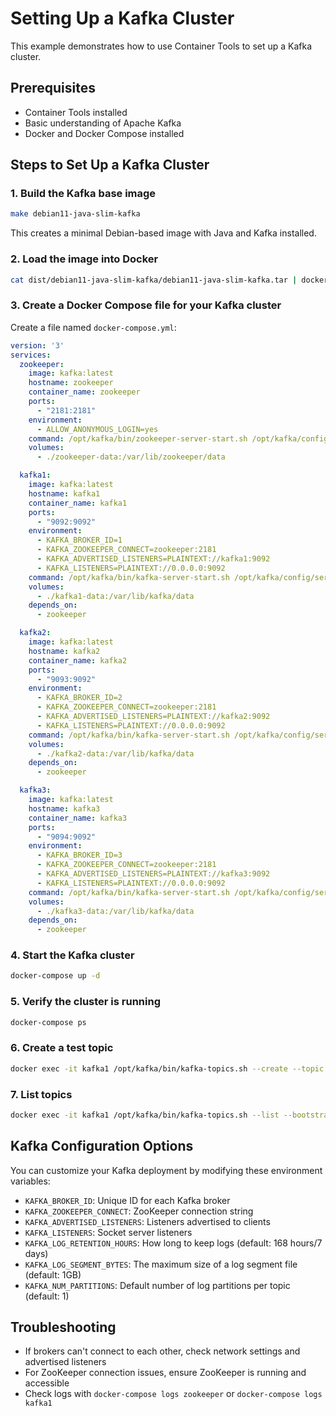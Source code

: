 # Setting Up a Kafka Cluster

This example demonstrates how to use Container Tools to set up a Kafka cluster.

## Prerequisites

- Container Tools installed
- Basic understanding of Apache Kafka
- Docker and Docker Compose installed

## Steps to Set Up a Kafka Cluster

### 1. Build the Kafka base image

```bash
make debian11-java-slim-kafka
```

This creates a minimal Debian-based image with Java and Kafka installed.

### 2. Load the image into Docker

```bash
cat dist/debian11-java-slim-kafka/debian11-java-slim-kafka.tar | docker import - kafka:latest
```

### 3. Create a Docker Compose file for your Kafka cluster

Create a file named `docker-compose.yml`:

```yaml
version: '3'
services:
  zookeeper:
    image: kafka:latest
    hostname: zookeeper
    container_name: zookeeper
    ports:
      - "2181:2181"
    environment:
      - ALLOW_ANONYMOUS_LOGIN=yes
    command: /opt/kafka/bin/zookeeper-server-start.sh /opt/kafka/config/zookeeper.properties
    volumes:
      - ./zookeeper-data:/var/lib/zookeeper/data

  kafka1:
    image: kafka:latest
    hostname: kafka1
    container_name: kafka1
    ports:
      - "9092:9092"
    environment:
      - KAFKA_BROKER_ID=1
      - KAFKA_ZOOKEEPER_CONNECT=zookeeper:2181
      - KAFKA_ADVERTISED_LISTENERS=PLAINTEXT://kafka1:9092
      - KAFKA_LISTENERS=PLAINTEXT://0.0.0.0:9092
    command: /opt/kafka/bin/kafka-server-start.sh /opt/kafka/config/server.properties
    volumes:
      - ./kafka1-data:/var/lib/kafka/data
    depends_on:
      - zookeeper

  kafka2:
    image: kafka:latest
    hostname: kafka2
    container_name: kafka2
    ports:
      - "9093:9092"
    environment:
      - KAFKA_BROKER_ID=2
      - KAFKA_ZOOKEEPER_CONNECT=zookeeper:2181
      - KAFKA_ADVERTISED_LISTENERS=PLAINTEXT://kafka2:9092
      - KAFKA_LISTENERS=PLAINTEXT://0.0.0.0:9092
    command: /opt/kafka/bin/kafka-server-start.sh /opt/kafka/config/server.properties
    volumes:
      - ./kafka2-data:/var/lib/kafka/data
    depends_on:
      - zookeeper

  kafka3:
    image: kafka:latest
    hostname: kafka3
    container_name: kafka3
    ports:
      - "9094:9092"
    environment:
      - KAFKA_BROKER_ID=3
      - KAFKA_ZOOKEEPER_CONNECT=zookeeper:2181
      - KAFKA_ADVERTISED_LISTENERS=PLAINTEXT://kafka3:9092
      - KAFKA_LISTENERS=PLAINTEXT://0.0.0.0:9092
    command: /opt/kafka/bin/kafka-server-start.sh /opt/kafka/config/server.properties
    volumes:
      - ./kafka3-data:/var/lib/kafka/data
    depends_on:
      - zookeeper
```

### 4. Start the Kafka cluster

```bash
docker-compose up -d
```

### 5. Verify the cluster is running

```bash
docker-compose ps
```

### 6. Create a test topic

```bash
docker exec -it kafka1 /opt/kafka/bin/kafka-topics.sh --create --topic test-topic --bootstrap-server kafka1:9092 --replication-factor 3 --partitions 3
```

### 7. List topics

```bash
docker exec -it kafka1 /opt/kafka/bin/kafka-topics.sh --list --bootstrap-server kafka1:9092
```

## Kafka Configuration Options

You can customize your Kafka deployment by modifying these environment variables:

- `KAFKA_BROKER_ID`: Unique ID for each Kafka broker
- `KAFKA_ZOOKEEPER_CONNECT`: ZooKeeper connection string
- `KAFKA_ADVERTISED_LISTENERS`: Listeners advertised to clients
- `KAFKA_LISTENERS`: Socket server listeners
- `KAFKA_LOG_RETENTION_HOURS`: How long to keep logs (default: 168 hours/7 days)
- `KAFKA_LOG_SEGMENT_BYTES`: The maximum size of a log segment file (default: 1GB)
- `KAFKA_NUM_PARTITIONS`: Default number of log partitions per topic (default: 1)

## Troubleshooting

- If brokers can't connect to each other, check network settings and advertised listeners
- For ZooKeeper connection issues, ensure ZooKeeper is running and accessible
- Check logs with `docker-compose logs zookeeper` or `docker-compose logs kafka1`
